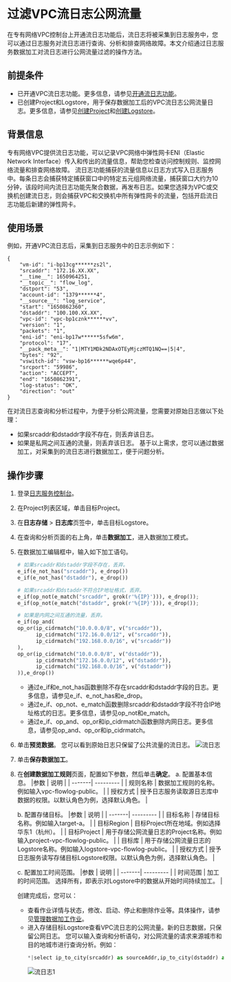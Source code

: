 # 过滤VPC流日志公网流量

在专有网络VPC控制台上开通流日志功能后，流日志将被采集到日志服务中，您可以通过日志服务对流日志进行查询、分析和排查网络故障。本文介绍通过日志服务数据加工对流日志进行公网流量过滤的操作方法。

## 前提条件
* 已开通VPC流日志功能。更多信息，请参见[开通流日志功能](https://help.aliyun.com/document_detail/173648.htm?spm=a2c4g.11186623.0.0.7b002f7aUlEbex#task-1357837)。
* 已创建Project和Logstore，用于保存数据加工后的VPC流日志公网流量日志。更多信息，请参见[创建Project](https://help.aliyun.com/document_detail/48984.htm?spm=a2c4g.11186623.0.0.7b006b037C08hJ#section-ahq-ggx-ndb)和[创建Logstore](https://help.aliyun.com/document_detail/48990.htm?spm=a2c4g.11186623.0.0.7b0029dbz2SFJh#section-v52-2jx-ndb)。
## 背景信息
  专有网络VPC提供流日志功能，可以记录VPC网络中弹性网卡ENI（Elastic Network Interface）传入和传出的流量信息，帮助您检查访问控制规则、监控网络流量和排查网络故障。
  流日志功能捕获的流量信息以日志方式写入日志服务中。每条日志会捕获特定捕获窗口中的特定五元组网络流量，捕获窗口大约为10分钟，该段时间内流日志功能先聚合数据，再发布日志。如果您选择为VPC或交换机创建流日志，则会捕获VPC和交换机中所有弹性网卡的流量，包括开启流日志功能后新建的弹性网卡。

## 使用场景
例如，开通VPC流日志后，采集到日志服务中的日志示例如下：
```
{
    "vm-id": "i-bp13cg******zs2l",
    "srcaddr": "172.16.XX.XX",
    "__time__": 1650964251,
    "__topic__": "flow_log",
    "dstport": "53",
    "account-id": "1379******4",
    "__source__": "log_service",
    "start": "1650862360",
    "dstaddr": "100.100.XX.XX",
    "vpc-id": "vpc-bp1cznk******vv",
    "version": "1",
    "packets": "1",
    "eni-id": "eni-bp17w******5sfw6m",
    "protocol": "17",
    "__pack_meta__": "1|MTY1MDk2NDAxOTEyMjczMTQ1NQ==|5|4",
    "bytes": "92",
    "vswitch-id": "vsw-bp16******wqe6p44",
    "srcport": "59986",
    "action": "ACCEPT",
    "end": "1650862391",
    "log-status": "OK",
    "direction": "out"
}
```
在对流日志查询和分析过程中，为便于分析公网流量，您需要对原始日志做以下处理：
* 如果srcaddr和dstaddr字段不存在，则丢弃该日志。
* 如果是私网之间互通的流量，则丢弃该日志。
基于以上需求，您可以通过数据加工，对采集到的流日志进行数据加工，便于问题分析。
## 操作步骤
1. 登录[日志服务控制台](https://sls.console.aliyun.com/lognext/profile)。
2. 在Project列表区域，单击目标Project。
3. 在**日志存储** > **日志库**页签中，单击目标Logstore。
4. 在查询和分析页面的右上角，单击**数据加工**，进入数据加工模式。
5. 在数据加工编辑框中，输入如下加工语句。
    ```python
    # 如果srcaddr和dstaddr字段不存在，丢弃。
    e_if(e_not_has("srcaddr"), e_drop())
    e_if(e_not_has("dstaddr"), e_drop())

    # 如果srcaddr和dstaddr不符合IP地址格式，丢弃。
    e_if(op_not(e_match("srcaddr", grok(r'%{IP}'))), e_drop());
    e_if(op_not(e_match("dstaddr", grok(r'%{IP}'))), e_drop());

    # 如果是内网之间互通的流量，丢弃。
    e_if(op_and(
    op_or(ip_cidrmatch("10.0.0.0/8", v("srcaddr")),
          ip_cidrmatch("172.16.0.0/12", v("srcaddr")),
          ip_cidrmatch("192.168.0.0/16", v("srcaddr"))
    ),
    op_or(ip_cidrmatch("10.0.0.0/8", v("dstaddr")),
          ip_cidrmatch("172.16.0.0/12", v("dstaddr")),
          ip_cidrmatch("192.168.0.0/16", v("dstaddr"))
    )),e_drop())
    ```
    * 通过e_if和e_not_has函数删除不存在srcaddr和dstaddr字段的日志。更多信息，请参见e_if、e_not_has和e_drop。
    * 通过e_if、op_not、e_match函数删除srcaddr和dstaddr字段不符合IP地址格式的日志。更多信息，请参见op_not和e_match。
    * 通过e_if、op_and、op_or和ip_cidrmatch函数删除内网日志。更多信息，请参见op_and、op_or和ip_cidrmatch。
6. 单击**预览数据**。
  您可以看到原始日志只保留了公共流量的流日志。
  ![流日志](/img/dataprocessdemo/数据富化/流日志.png)
7. 单击**保存数据加工**。
8. 在**创建数据加工规则**页面，配置如下参数，然后单击**确定**。
  a. 配置基本信息。
    |参数 | 说明 | 
    | -------| --------- |
    | 规则名称  | 数据加工规则的名称。例如输入vpc-flowlog-public。   | 
    | 授权方式  | 授予日志服务读取源日志库中数据的权限。以默认角色为例，选择默认角色。   | 

    b. 配置存储目标。
    |参数 | 说明 | 
    | -------| --------- |
    | 目标名称  | 存储目标名称。例如输入target-a。  | 
    | 目标Region  | 目标Project所在地域。例如选择华东1（杭州）。   | 
    | 目标Project  | 用于存储公网流量日志的Project名称。例如输入project-vpc-flowlog-public。  | 
    | 目标库  | 用于存储公网流量日志的Logstore名称。例如输入logstore-vpc-flowlog-public。   | 
    | 授权方式  | 授予日志服务读写存储目标Logstore权限。以默认角色为例，选择默认角色。  | 
   
    c. 配置加工时间范围。
    |参数 | 说明 | 
    | -------| --------- |
    | 时间范围  | 加工的时间范围。 选择所有，即表示对Logstore中的数据从开始时间持续加工。  | 

	
    创建完成后，您可以：
    * 查看作业详情与状态，修改、启动、停止和删除作业等。具体操作，请参见[管理数据加工作业](https://help.aliyun.com/document_detail/128744.htm?spm=a2c4g.11186623.0.0.7b002f7aJzc9c6#task-1580295)。
    * 进入存储目标Logstore查看VPC流日志的公网流量。新的日志数据，只保留公网日志。
      您可以输入查询和分析语句，对公网流量的请求来源城市和目的地城市进行查询分析。例如：
      ```python
      *|select ip_to_city(srcaddr) as sourceAddr,ip_to_city(dstaddr) as dstAddr,COUNT(*) as pv group by sourceAddr,dstAddr order by pv limit 10
      ```
      ![流日志1](/img/dataprocessdemo/数据富化/流日志1.png)